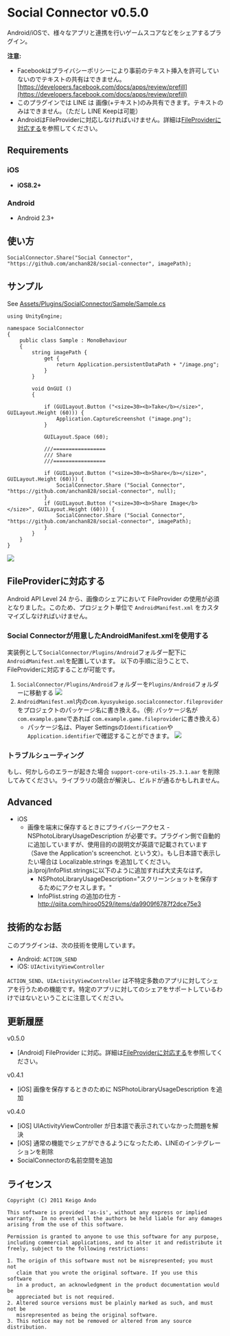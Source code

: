 Social Connector v0.5.0
================

Android/iOSで、様々なアプリと連携を行いゲームスコアなどをシェアするプラグイン。


**注意:** 

* Facebookはプライバシーポリシーにより事前のテキスト挿入を許可していないのでテキストの共有はできません。 [https://developers.facebook.com/docs/apps/review/prefill](https://developers.facebook.com/docs/apps/review/prefill)
* このプラグインでは LINE は 画像(+テキスト)のみ共有できます。テキストのみはできません。（ただし LINE Keepは可能）
* AndroidはFileProviderに対応しなければいけません。詳細は[FileProviderに対応する](#fileproviderに対応する)を参照してください。


## Requirements

### iOS
* **iOS8.2+** 

### Android
* Android 2.3+

## 使い方

```
SocialConnector.Share("Social Connector", "https://github.com/anchan828/social-connector", imagePath);
```


## サンプル


See  [Assets/Plugins/SocialConnector/Sample/Sample.cs](https://github.com/anchan828/social-connector/blob/master/Assets/SocialConnector/Sample/Sample.cs)

```
using UnityEngine;

namespace SocialConnector
{
	public class Sample : MonoBehaviour
	{
		string imagePath {
			get {
				return Application.persistentDataPath + "/image.png";
			}
		}

		void OnGUI ()
		{

			if (GUILayout.Button ("<size=30><b>Take</b></size>", GUILayout.Height (60))) {
				Application.CaptureScreenshot ("image.png");
			}

			GUILayout.Space (60);

			///=================
			/// Share
			///=================

			if (GUILayout.Button ("<size=30><b>Share</b></size>", GUILayout.Height (60))) {
				SocialConnector.Share ("Social Connector", "https://github.com/anchan828/social-connector", null);
			}
			if (GUILayout.Button ("<size=30><b>Share Image</b></size>", GUILayout.Height (60))) {
				SocialConnector.Share ("Social Connector", "https://github.com/anchan828/social-connector", imagePath);
			}
		}
	}
}
```
![](https://i.gyazo.com/09bb3de393fad3dbbc7151639317f960.png)

## FileProviderに対応する

Android API Level 24 から、画像のシェアにおいて FileProvider の使用が必須となりました。このため、プロジェクト単位で `AndroidManifest.xml` をカスタマイズしなければいけません。

### Social Connectorが用意したAndroidManifest.xmlを使用する

実装例として`SocialConnector/Plugins/Android`フォルダー配下に`AndroidManifest.xml`を配置しています。
以下の手順に沿うことで、FileProviderに対応することが可能です。

1. `SocialConnector/Plugins/Android`フォルダーを`Plugins/Android`フォルダーに移動する 
   ![](https://i.gyazo.com/1a6d9f42d66448371cdc538230719b23.png)
2. `AndroidManifest.xml`内の`com.kyusyukeigo.socialconnector.fileprovider`をプロジェクトのパッケージ名に書き換える。（例: パッケージ名が`com.example.game`であれば `com.example.game.fileprovider`に書き換える）
   * パッケージ名は、Player Settingsの`Identification`や`Application.identifier`で確認することができます。
     ![](https://i.gyazo.com/1bcaa3d67748fe6fd253c1da8a9963bd.png)

### トラブルシューティング

もし、何かしらのエラーが起きた場合 `support-core-utils-25.3.1.aar` を削除してみてください。ライブラリの競合が解決し、ビルドが通るかもしれません。

## Advanced

* iOS
  * 画像を端末に保存するときにプライバシーアクセス - NSPhotoLibraryUsageDescription が必要です。プラグイン側で自動的に追加していますが、使用目的の説明文が英語で記載されています（Save the Application's screenchot. という文）。もし日本語で表示したい場合は Localizable.strings を追加してください。ja.lproj/InfoPlist.stringsに以下のように追加すれば大丈夫なはず。
      * NSPhotoLibraryUsageDescription="スクリーンショットを保存するためにアクセスします。"
      * InfoPlist.string の追加の仕方 - http://qiita.com/hiroo0529/items/da9909f6787f2dce75e3


## 技術的なお話

このプラグインは、次の技術を使用しています。

* Android: `ACTION_SEND`
* iOS: `UIActivityViewController`

`ACTION_SEND`、`UIActivityViewController` は不特定多数のアプリに対してシェアを行うための機能です。特定のアプリに対してのシェアをサポートしているわけではないということに注意してください。


## 更新履歴

v0.5.0

* [Android] FileProvider に対応。詳細は[FileProviderに対応する](#fileproviderに対応する)を参照してください。

v0.4.1

* [iOS] 画像を保存するときのために NSPhotoLibraryUsageDescription を追加

v0.4.0

* [iOS] UIActivityViewController が日本語で表示されていなかった問題を解決
* [iOS] 通常の機能でシェアができるようになったため、LINEのインテグレーションを削除
* SocialConnectorの名前空間を追加

## ライセンス

```
Copyright (C) 2011 Keigo Ando

This software is provided 'as-is', without any express or implied
warranty.  In no event will the authors be held liable for any damages
arising from the use of this software.

Permission is granted to anyone to use this software for any purpose,
including commercial applications, and to alter it and redistribute it
freely, subject to the following restrictions:

1. The origin of this software must not be misrepresented; you must not
   claim that you wrote the original software. If you use this software
   in a product, an acknowledgment in the product documentation would be
   appreciated but is not required.
2. Altered source versions must be plainly marked as such, and must not be
   misrepresented as being the original software.
3. This notice may not be removed or altered from any source distribution.

```

